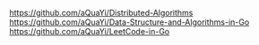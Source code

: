 https://github.com/aQuaYi/Distributed-Algorithms
https://github.com/aQuaYi/Data-Structure-and-Algorithms-in-Go
https://github.com/aQuaYi/LeetCode-in-Go